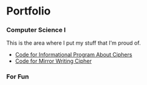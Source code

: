 # Portfolio
### Computer Science I
This is the area where I put my stuff that I'm proud of.
* [Code for Informational Program About Ciphers](https://github.com/naqvimun000/Portfolio/blob/master/info.py)  
* [Code for Mirror Writing Cipher](https://github.com/naqvimun000/Portfolio/blob/master/mirror_writing.py)
### For Fun

